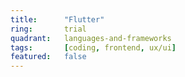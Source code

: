 ```yaml
---
title:      "Flutter"
ring:       trial
quadrant:   languages-and-frameworks
tags:       [coding, frontend, ux/ui]
featured:   false
---
```

